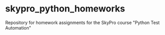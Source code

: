 # skypro_python_homeworks
Repository for homework assignments for the SkyPro course "Python Test Automation"
